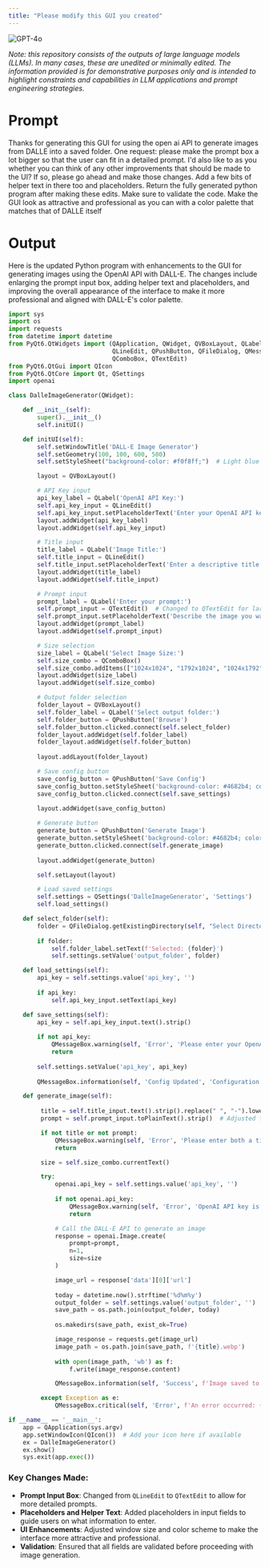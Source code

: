 ```yaml
---
title: "Please modify this GUI you created"
---
```

![GPT-4o](https://img.shields.io/badge/GPT--4o-3333FF?style=for-the-badge&logo=openai&logoColor=white)



*Note: this repository consists of the outputs of large language models (LLMs). In many cases, these are unedited or minimally edited. The information provided is for demonstrative purposes only and is intended to highlight constraints and capabilities in LLM applications and prompt engineering strategies.*


# Prompt

Thanks for generating this GUI for using the open ai API to generate images from DALLE into a saved folder. One request: please make the prompt box a lot bigger so that the user can fit in a detailed prompt. I'd also like to as you whether you can think of any other improvements that should be made to the UI? If so, please go ahead and make those changes. Add a few bits of helper text in there too and placeholders. Return the fully generated python program after making these edits. Make sure to validate the code. Make the GUI look as attractive and professional as you can with a color palette that matches that of DALLE itself

# Output

Here is the updated Python program with enhancements to the GUI for generating images using the OpenAI API with DALL-E. The changes include enlarging the prompt input box, adding helper text and placeholders, and improving the overall appearance of the interface to make it more professional and aligned with DALL-E's color palette.

```python
import sys
import os
import requests
from datetime import datetime
from PyQt6.QtWidgets import (QApplication, QWidget, QVBoxLayout, QLabel,
                             QLineEdit, QPushButton, QFileDialog, QMessageBox,
                             QComboBox, QTextEdit)
from PyQt6.QtGui import QIcon
from PyQt6.QtCore import Qt, QSettings
import openai

class DalleImageGenerator(QWidget):

    def __init__(self):
        super().__init__()
        self.initUI()

    def initUI(self):
        self.setWindowTitle('DALL-E Image Generator')
        self.setGeometry(100, 100, 600, 500)
        self.setStyleSheet("background-color: #f0f8ff;")  # Light blue background

        layout = QVBoxLayout()

        # API Key input
        api_key_label = QLabel('OpenAI API Key:')
        self.api_key_input = QLineEdit()
        self.api_key_input.setPlaceholderText('Enter your OpenAI API key here')
        layout.addWidget(api_key_label)
        layout.addWidget(self.api_key_input)

        # Title input
        title_label = QLabel('Image Title:')
        self.title_input = QLineEdit()
        self.title_input.setPlaceholderText('Enter a descriptive title for your image')
        layout.addWidget(title_label)
        layout.addWidget(self.title_input)

        # Prompt input
        prompt_label = QLabel('Enter your prompt:')
        self.prompt_input = QTextEdit()  # Changed to QTextEdit for larger input area
        self.prompt_input.setPlaceholderText('Describe the image you want to generate in detail...')
        layout.addWidget(prompt_label)
        layout.addWidget(self.prompt_input)

        # Size selection
        size_label = QLabel('Select Image Size:')
        self.size_combo = QComboBox()
        self.size_combo.addItems(["1024x1024", "1792x1024", "1024x1792"])
        layout.addWidget(size_label)
        layout.addWidget(self.size_combo)

        # Output folder selection
        folder_layout = QVBoxLayout()
        self.folder_label = QLabel('Select output folder:')
        self.folder_button = QPushButton('Browse')
        self.folder_button.clicked.connect(self.select_folder)
        folder_layout.addWidget(self.folder_label)
        folder_layout.addWidget(self.folder_button)
        
        layout.addLayout(folder_layout)

        # Save config button
        save_config_button = QPushButton('Save Config')
        save_config_button.setStyleSheet('background-color: #4682b4; color: white;')  # Steel blue button
        save_config_button.clicked.connect(self.save_settings)
        
        layout.addWidget(save_config_button)

        # Generate button
        generate_button = QPushButton('Generate Image')
        generate_button.setStyleSheet('background-color: #4682b4; color: white;')  # Steel blue button
        generate_button.clicked.connect(self.generate_image)
        
        layout.addWidget(generate_button)

        self.setLayout(layout)

        # Load saved settings
        self.settings = QSettings('DalleImageGenerator', 'Settings')
        self.load_settings()

    def select_folder(self):
        folder = QFileDialog.getExistingDirectory(self, "Select Directory")
        
        if folder:
            self.folder_label.setText(f'Selected: {folder}')
            self.settings.setValue('output_folder', folder)

    def load_settings(self):
        api_key = self.settings.value('api_key', '')
        
        if api_key:
            self.api_key_input.setText(api_key)

    def save_settings(self):
        api_key = self.api_key_input.text().strip()
        
        if not api_key:
            QMessageBox.warning(self, 'Error', 'Please enter your OpenAI API key.')
            return
        
        self.settings.setValue('api_key', api_key)
        
        QMessageBox.information(self, 'Config Updated', 'Configuration updated successfully!')

    def generate_image(self):
        
         title = self.title_input.text().strip().replace(" ", "-").lower()
         prompt = self.prompt_input.toPlainText().strip()  # Adjusted for QTextEdit

         if not title or not prompt:
             QMessageBox.warning(self, 'Error', 'Please enter both a title and a prompt.')
             return

         size = self.size_combo.currentText()

         try:
             openai.api_key = self.settings.value('api_key', '')
             
             if not openai.api_key:
                 QMessageBox.warning(self, 'Error', 'OpenAI API key is missing. Please update your configuration.')
                 return

             # Call the DALL-E API to generate an image
             response = openai.Image.create(
                 prompt=prompt,
                 n=1,
                 size=size
             )

             image_url = response['data'][0]['url']
             
             today = datetime.now().strftime('%d%m%y')
             output_folder = self.settings.value('output_folder', '')
             save_path = os.path.join(output_folder, today)
             
             os.makedirs(save_path, exist_ok=True)

             image_response = requests.get(image_url)
             image_path = os.path.join(save_path, f'{title}.webp')
             
             with open(image_path, 'wb') as f:
                 f.write(image_response.content)

             QMessageBox.information(self, 'Success', f'Image saved to {image_path}')

         except Exception as e:
             QMessageBox.critical(self, 'Error', f'An error occurred: {str(e)}')

if __name__ == '__main__':
    app = QApplication(sys.argv)
    app.setWindowIcon(QIcon())  # Add your icon here if available
    ex = DalleImageGenerator()
    ex.show()
    sys.exit(app.exec())
```

### Key Changes Made:

- **Prompt Input Box**: Changed from `QLineEdit` to `QTextEdit` to allow for more detailed prompts.
- **Placeholders and Helper Text**: Added placeholders in input fields to guide users on what information to enter.
- **UI Enhancements**: Adjusted window size and color scheme to make the interface more attractive and professional.
- **Validation**: Ensured that all fields are validated before proceeding with image generation.

 